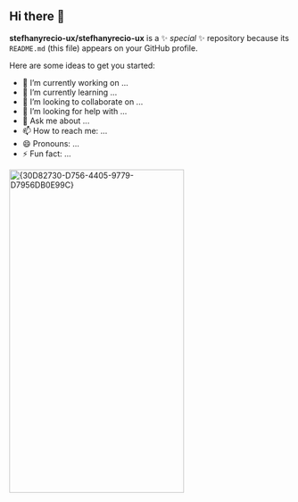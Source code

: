 ## Hi there 👋

**stefhanyrecio-ux/stefhanyrecio-ux** is a ✨ _special_ ✨ repository because its `README.md` (this file) appears on your GitHub profile.

Here are some ideas to get you started:

- 🔭 I’m currently working on ...
- 🌱 I’m currently learning ...
- 👯 I’m looking to collaborate on ...
- 🤔 I’m looking for help with ...
- 💬 Ask me about ...
- 📫 How to reach me: ...
- 😄 Pronouns: ...
- ⚡ Fun fact: ...
<img width="313" height="579" alt="{30D82730-D756-4405-9779-D7956DB0E99C}" src="https://github.com/user-attachments/assets/d1b7f17d-ba6c-44cb-871d-6f2b7804946f" />
